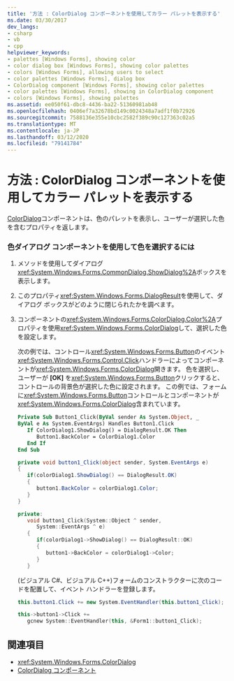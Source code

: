 ```yaml
---
title: '方法 : ColorDialog コンポーネントを使用してカラー パレットを表示する'
ms.date: 03/30/2017
dev_langs:
- csharp
- vb
- cpp
helpviewer_keywords:
- palettes [Windows Forms], showing color
- color dialog box [Windows Forms], showing color palettes
- colors [Windows Forms], allowing users to select
- color palettes [Windows Forms], dialog box
- ColorDialog component [Windows Forms], showing color palettes
- color palettes [Windows Forms], showing in ColorDialog component
- colors [Windows Forms], showing palettes
ms.assetid: ee050f61-dbc8-4436-ba22-51360981ab48
ms.openlocfilehash: 0406ef7a32678bd149c0024348a7adf1f0b72926
ms.sourcegitcommit: 7588136e355e10cbc2582f389c90c127363c02a5
ms.translationtype: MT
ms.contentlocale: ja-JP
ms.lasthandoff: 03/12/2020
ms.locfileid: "79141784"
---
```

# <a name="how-to-show-a-color-palette-with-the-colordialog-component"></a>方法 : ColorDialog コンポーネントを使用してカラー パレットを表示する
[ColorDialog](colordialog-component-windows-forms.md)コンポーネントは、色のパレットを表示し、ユーザーが選択した色を含むプロパティを返します。  
  
### <a name="to-choose-a-color-using-the-colordialog-component"></a>色ダイアログ コンポーネントを使用して色を選択するには  
  
1. メソッドを使用してダイアログ<xref:System.Windows.Forms.CommonDialog.ShowDialog%2A>ボックスを表示します。  
  
2. このプロパティ<xref:System.Windows.Forms.DialogResult>を使用して、ダイアログ ボックスがどのように閉じられたかを調べます。  
  
3. コンポーネントの<xref:System.Windows.Forms.ColorDialog.Color%2A>プロパティを使用<xref:System.Windows.Forms.ColorDialog>して、選択した色を設定します。  
  
     次の例では、コントロール<xref:System.Windows.Forms.Button>のイベント<xref:System.Windows.Forms.Control.Click>ハンドラーによってコンポーネントが<xref:System.Windows.Forms.ColorDialog>開きます。 色を選択し、ユーザーが **[OK]** を<xref:System.Windows.Forms.Button>クリックすると、コントロールの背景色が選択した色に設定されます。 この例では、フォームに<xref:System.Windows.Forms.Button>コントロールとコンポーネントが<xref:System.Windows.Forms.ColorDialog>含まれています。  
  
    ```vb  
    Private Sub Button1_Click(ByVal sender As System.Object, _  
    ByVal e As System.EventArgs) Handles Button1.Click  
       If ColorDialog1.ShowDialog() = DialogResult.OK Then  
          Button1.BackColor = ColorDialog1.Color  
       End If  
    End Sub  
    ```  
  
    ```csharp  
    private void button1_Click(object sender, System.EventArgs e)  
    {  
       if(colorDialog1.ShowDialog() == DialogResult.OK)  
       {  
          button1.BackColor = colorDialog1.Color;  
       }  
    }  
    ```  
  
    ```cpp  
    private:  
       void button1_Click(System::Object ^ sender,
          System::EventArgs ^ e)  
       {  
          if(colorDialog1->ShowDialog() == DialogResult::OK)  
          {  
             button1->BackColor = colorDialog1->Color;  
          }  
       }  
    ```  
  
     (ビジュアル C#、ビジュアル C++)フォームのコンストラクターに次のコードを配置して、イベント ハンドラーを登録します。  
  
    ```csharp  
    this.button1.Click += new System.EventHandler(this.button1_Click);  
    ```  
  
    ```cpp  
    this->button1->Click +=
       gcnew System::EventHandler(this, &Form1::button1_Click);  
    ```  
  
## <a name="see-also"></a>関連項目

- <xref:System.Windows.Forms.ColorDialog>
- [ColorDialog コンポーネント](colordialog-component-windows-forms.md)
